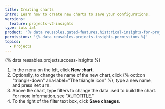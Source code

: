 ```yaml
---
title: Creating charts
intro: Learn how to create new charts to save your configurations.
versions:
  feature: projects-v2-insights
type: tutorial
product: '{% data reusables.gated-features.historical-insights-for-projects %}'
permissions: '{% data reusables.projects.insights-permissions %}'
topics:
  - Projects
---
```


{% data reusables.projects.access-insights %}
1. In the menu on the left, click **New chart**.
1. Optionally, to change the name of the new chart, click {% octicon "triangle-down" aria-label="The triangle icon" %}, type a new name, and press <kbd>Return</kbd>.
1. Above the chart, type filters to change the data used to build the chart. For more information, see "[AUTOTITLE](/issues/planning-and-tracking-with-projects/customizing-views-in-your-project/filtering-projects)."
1. To the right of the filter text box, click **Save changes**.
